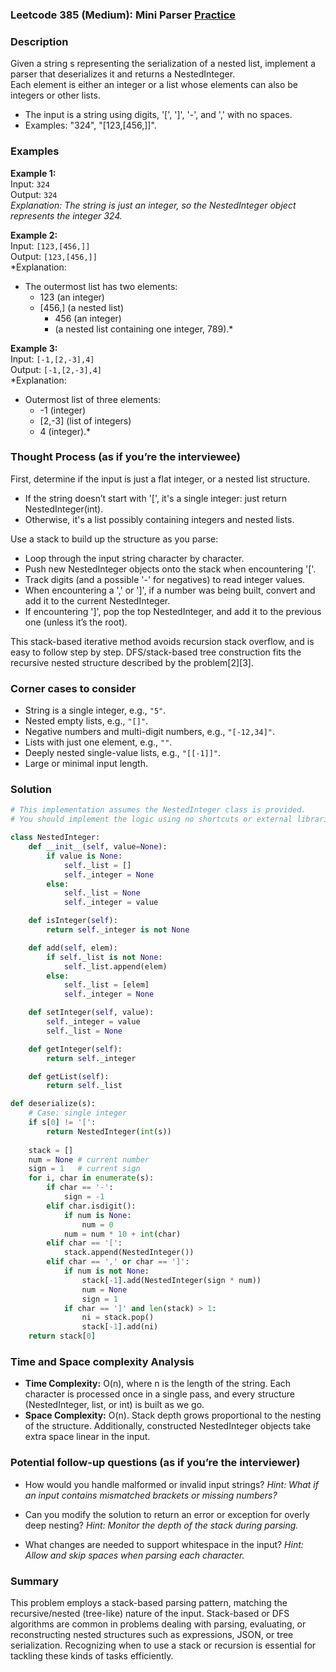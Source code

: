 ### Leetcode 385 (Medium): Mini Parser [Practice](https://leetcode.com/problems/mini-parser)

### Description  
Given a string s representing the serialization of a nested list, implement a parser that deserializes it and returns a NestedInteger.  
Each element is either an integer or a list whose elements can also be integers or other lists.  
- The input is a string using digits, '[', ']', '-', and ',' with no spaces.
- Examples: "324", "[123,[456,]]".

### Examples  

**Example 1:**  
Input: `324`  
Output: `324`  
*Explanation: The string is just an integer, so the NestedInteger object represents the integer 324.*

**Example 2:**  
Input: `[123,[456,]]`  
Output: `[123,[456,]]`  
*Explanation:  
- The outermost list has two elements:  
  - 123 (an integer)  
  - [456,] (a nested list)  
    - 456 (an integer)  
    -  (a nested list containing one integer, 789).*

**Example 3:**  
Input: `[-1,[2,-3],4]`  
Output: `[-1,[2,-3],4]`  
*Explanation:  
- Outermost list of three elements:  
  - -1 (integer)  
  - [2,-3] (list of integers)  
  - 4 (integer).*

### Thought Process (as if you’re the interviewee)  

First, determine if the input is just a flat integer, or a nested list structure.
- If the string doesn’t start with '[', it's a single integer: just return NestedInteger(int).
- Otherwise, it's a list possibly containing integers and nested lists.

Use a stack to build up the structure as you parse:
- Loop through the input string character by character.
- Push new NestedInteger objects onto the stack when encountering '['.
- Track digits (and a possible '-' for negatives) to read integer values.
- When encountering a ',' or ']', if a number was being built, convert and add it to the current NestedInteger.
- If encountering ']', pop the top NestedInteger, and add it to the previous one (unless it’s the root).

This stack-based iterative method avoids recursion stack overflow, and is easy to follow step by step. DFS/stack-based tree construction fits the recursive nested structure described by the problem[2][3].

### Corner cases to consider  
- String is a single integer, e.g., `"5"`.
- Nested empty lists, e.g., `"[]"`.
- Negative numbers and multi-digit numbers, e.g., `"[-12,34]"`.
- Lists with just one element, e.g., `""`.
- Deeply nested single-value lists, e.g., `"[[-1]]"`.
- Large or minimal input length.

### Solution

```python
# This implementation assumes the NestedInteger class is provided.
# You should implement the logic using no shortcuts or external libraries.

class NestedInteger:
    def __init__(self, value=None):
        if value is None:
            self._list = []
            self._integer = None
        else:
            self._list = None
            self._integer = value

    def isInteger(self):
        return self._integer is not None

    def add(self, elem):
        if self._list is not None:
            self._list.append(elem)
        else:
            self._list = [elem]
            self._integer = None

    def setInteger(self, value):
        self._integer = value
        self._list = None

    def getInteger(self):
        return self._integer

    def getList(self):
        return self._list

def deserialize(s):
    # Case: single integer
    if s[0] != '[':
        return NestedInteger(int(s))
    
    stack = []
    num = None # current number
    sign = 1   # current sign
    for i, char in enumerate(s):
        if char == '-':
            sign = -1
        elif char.isdigit():
            if num is None:
                num = 0
            num = num * 10 + int(char)
        elif char == '[':
            stack.append(NestedInteger())
        elif char == ',' or char == ']':
            if num is not None:
                stack[-1].add(NestedInteger(sign * num))
                num = None
                sign = 1
            if char == ']' and len(stack) > 1:
                ni = stack.pop()
                stack[-1].add(ni)
    return stack[0]
```

### Time and Space complexity Analysis  

- **Time Complexity:** O(n), where n is the length of the string. Each character is processed once in a single pass, and every structure (NestedInteger, list, or int) is built as we go.
- **Space Complexity:** O(n). Stack depth grows proportional to the nesting of the structure. Additionally, constructed NestedInteger objects take extra space linear in the input.

### Potential follow-up questions (as if you’re the interviewer)  

- How would you handle malformed or invalid input strings?
  *Hint: What if an input contains mismatched brackets or missing numbers?*

- Can you modify the solution to return an error or exception for overly deep nesting?
  *Hint: Monitor the depth of the stack during parsing.*

- What changes are needed to support whitespace in the input?
  *Hint: Allow and skip spaces when parsing each character.*

### Summary
This problem employs a stack-based parsing pattern, matching the recursive/nested (tree-like) nature of the input. Stack-based or DFS algorithms are common in problems dealing with parsing, evaluating, or reconstructing nested structures such as expressions, JSON, or tree serialization. Recognizing when to use a stack or recursion is essential for tackling these kinds of tasks efficiently.